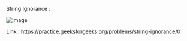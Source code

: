 String Ignorance :

![image](https://user-images.githubusercontent.com/23376002/177749929-15566c9a-d413-4e5f-98e8-c7b990618580.png)


Link : https://practice.geeksforgeeks.org/problems/string-ignorance/0



